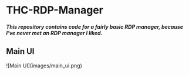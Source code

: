 # THC-RDP-Manager
<h5>This repository contains code for a fairly basic RDP manager, because I've never met an RDP manager I liked.</h5>
<h2>Main UI</h2>
![Main UI](images/main_ui.png)
